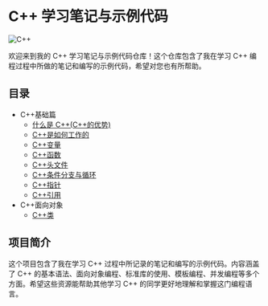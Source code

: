 # C++ 学习笔记与示例代码

![C++](https://img.shields.io/badge/C++-Learning-blue.svg)

欢迎来到我的 C++ 学习笔记与示例代码仓库！这个仓库包含了我在学习 C++ 编程过程中所做的笔记和编写的示例代码，希望对您也有所帮助。

## 目录

- C++基础篇
  - [什么是 C++(C++的优势)](docs/什么是C++.markdown)
  - [C++是如何工作的](docs/C++是如何工作的.md)
  - [C++变量](docs/C++变量.md)
  - [C++函数](docs/C++函数.md)
  - [C++头文件](docs/C++头文件.md)
  - [C++条件分支与循环](docs/C++条件分支与循环.md)
  - [C++指针](docs/C++指针.md)
  - [C++引用](docs/C++引用.md)
- C++面向对象
  - [C++类](docs/C++类.md)

## 项目简介

这个项目包含了我在学习 C++ 过程中所记录的笔记和编写的示例代码。内容涵盖了 C++ 的基本语法、面向对象编程、标准库的使用、模板编程、并发编程等多个方面。希望这些资源能帮助其他学习 C++ 的同学更好地理解和掌握这门编程语言。
